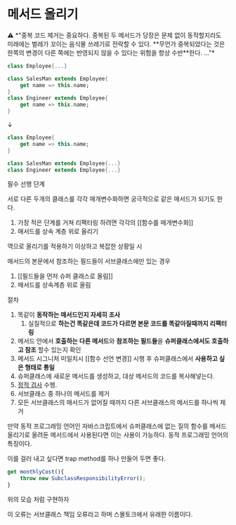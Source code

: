 # 메서드 올리기

<aside>
⚠️ *"중복 코드 제거는 중요하다. 중복된 두 메서드가 당장은 문제 없이 동작할지라도 미래에는 벌레가 꼬이는 음식물 쓰레기로 전락할 수 있다. **무언가 중복되었다는 것은 한쪽의 변경이 다른 쪽에는 반영되지 않을 수 있다는 위험을 항상 수반**한다. ..."*

</aside>

```dart
class Employee{...}

class SalesMan extends Employee{
	get name => this.name;
}
class Engineer extends Employee{
	get name => this.name;
}
```

↓

```dart
class Employee{
	get name => this.name;
}

class SalesMan extends Employee{...}
class Engineer extends Employee{...}
```

필수 선행 단계

서로 다른 두개의 클래스를 각각 매개변수화하면 궁극적으로 같은 매서드가 되기도 한다.

1. 가장 적은 단계를 거쳐 리팩터링 하려면 각각의 [[함수를 매개변수화]]
2. 매서드를 상속 계층 위로 올리기

역으로 올리기를 적용하기 이상하고 복잡한 상황일 시

매서드의 본문에서 참조하는 필드들이 서브클래스에만 있는 경우

1. [[필드들을 먼저 슈퍼 클래스로 올림]]
2. 매서드를 상속계층 위로 올림

절차

1. 똑같이 **동작하는 매서드인지 자세히 조사**
    1. 실질적으로 **하는건 똑같은데 코드가 다르면 본문 코드를 똑같아질때까지 리팩터링**
2. 메서드 안에서 **호출하는 다른 메서드**와 **참조하는 필드들**을 **슈퍼클래스에서도 호출하고 참조** 할수 있는지 확인
3. 메서드 시그니처 미일치시 [[함수 선언 변경]] 시행 후 슈퍼클래스에서 **사용하고 싶은 형태로 통일**
4. 슈퍼클래스에 새로운 메서드를 생성하고, 대상 메서드의 코드를 복사해넣는다.
5. [정적 검사](https://m.blog.naver.com/PostView.nhn?blogId=bi1189&logNo=221521693365&proxyReferer=https:%2F%2Fwww.google.com%2F) 수행.
6. 서브클래스 중 하나의 메서드를 제거
7. 모든 서브클래스의 매서드가 없어질 때까지 다른 서브클래스의 메서드를 하나씩 제거

만약 동적 프로그래밍 언어인 자바스크립트에서 슈퍼클래스에 없는 질의 함수를 메서드 올리기로 올려둔 메서드에서 사용된다면 이는 사용이 가능하다. 동적 프로그래밍 언어의 특징이다.

이를 걸러 내고 싶다면 trap method를 하나 만들어 두면 좋다.

```jsx
get monthlyCost(){
	throw new SubclassResponsibilityError();
}
```

위의 모습 처럼 구현하자

이 오류는 서브클래스 책임 오류라고 하며 스몰토크에서 유래한 이름이다.
